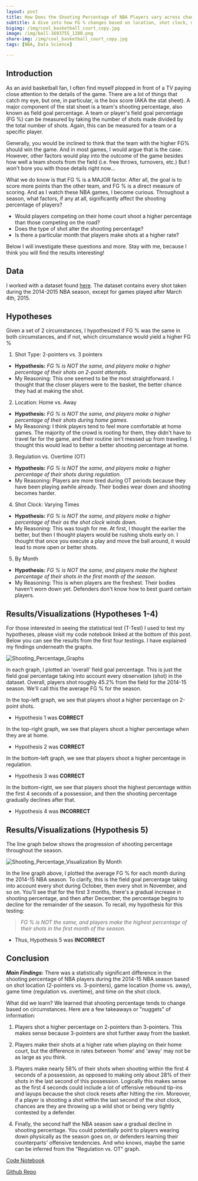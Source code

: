 ```yaml
---
layout: post
title: How Does the Shooting Percentage of NBA Players vary across changing circumstances?
subtitle: A dive into how FG % changes based on location, shot clock, month, and other factors
bigimg: /img/cool_basketball_court_copy.jpg
image: /img/ball-1693755_1280.png
share-img: /img/cool_basketball_court_copy.jpg
tags: [NBA, Data Science]

---
```


## Introduction

As an avid basketball fan, I often find myself plopped in front of a TV paying close attention to the details of the game. There are a lot of things that catch my eye, but one, in particular, is the box score (AKA the stat sheet). A major component of the stat sheet is a team's shooting percentage, also known as field goal percentage. A team or player's field goal percentage (FG %) can be measured by taking the number of shots made divided by the total number of shots. Again, this can be measured for a team or a specific player. 

Generally, you would be inclined to think that the team with the higher FG% should win the game. And in most games, I would argue that is the case. However, other factors would play into the outcome of the game besides how well a team shoots from the field (i.e. free throws, turnovers, etc.) But I won't bore you with those details right now...

What we do know is that FG % is a MAJOR factor. After all, the goal is to score more points than the other team, and FG % is a direct measure of scoring. And as I watch these NBA games, I become curious. Throughout a season, what factors, if any at all, significantly affect the shooting percentage of players?

- Would players competing on their home court shoot a higher percentage than those competing on the road?
- Does the type of shot alter the shooting percentage?
- Is there a particular month that players make shots at a higher rate?

Below I will investigate these questions and more. Stay with me, because I think you will find the results interesting!

## Data

I worked with a dataset found [here](https://www.kaggle.com/dansbecker/nba-shot-logs). The dataset contains every shot taken during the 2014-2015 NBA season, except for games played after March 4th, 2015. 

## Hypotheses

Given a set of 2 circumstances, I hypothesized if FG % was the same in both circumstances, and if not, which circumstance would yield a higher FG %

1. Shot Type: 2-pointers vs. 3 pointers
  - **Hypothesis:** *FG % is NOT the same, and players make a higher percentage of their shots on 2-point attempts.*
  - My Reasoning: This one seemed to be the most straightforward. I thought that the closer players were to the basket, the better chance they had at making the shot.
  
2. Location: Home vs. Away
  - **Hypothesis:** *FG % is NOT the same, and players make a higher percentage of their shots during home games.*
  - My Reasoning: I think players tend to feel more comfortable at home games. The majority of the crowd is rooting for them, they didn't have to travel far for the game, and their routine isn't messed up from traveling. I thought this would lead to better a better shooting percentage at home.
  
3. Regulation vs. Overtime (OT)
  - **Hypothesis:** *FG % is NOT the same, and players make a higher percentage of their shots during regulation.*
  - My Reasoning: Players are more tired during OT periods because they have been playing awhile already. Their bodies wear down and shooting becomes harder.
  
4. Shot Clock: Varying Times
  - **Hypothesis:** *FG % is NOT the same, and players make a higher percentage of their as the shot clock winds down.*
  - My Reasoning: This was tough for me. At first, I thought the earlier the better, but then I thought players would be rushing shots early on. I thought that once you execute a play and move the ball around, it would lead to more open or better shots.
  
5. By Month
  - **Hypothesis:** *FG % is NOT the same, and players make the highest percentage of their shots in the first month of the season.*
  - My Reasoning: This is when players are the freshest. Their bodies haven't worn down yet. Defenders don't know how to best guard certain players.
  
## Results/Visualizations (Hypotheses 1-4)
  
For those interested in seeing the statistical test (T-Test) I used to test my hypotheses, please visit my code notebook linked at the bottom of this post. Below you can see the results from the first four testings. I have explained my findings underneath the graphs.

  ![Shooting_Percentage_Graphs](/img/final_graph.png)
  
In each graph, I plotted an 'overall' field goal percentage. This is just the field goal percentage taking into account every observation (shot) in the dataset. Overall, players shot roughly 45.2% from the field for the 2014-15 season. We'll call this the average FG % for the season. 

In the top-left graph, we see that players shoot a higher percentage on 2-point shots.
  - Hypothesis 1 was **CORRECT**
  
In the top-right graph, we see that players shoot a higher percentage when they are at home.
  - Hypothesis 2 was **CORRECT**
 
In the bottom-left graph, we see that players shoot a higher percentage in regulation.
  - Hypothesis 3 was **CORRECT**
  
In the bottom-right, we see that players shoot the highest percentage within the first 4 seconds of a possession, and then the shooting percentage gradually declines after that.
  - Hypothesis 4 was **INCORRECT**
  
## Results/Visualizations (Hypothesis 5)

The line graph below shows the progression of shooting percentage throughout the season.

 ![Shooting_Percentage_Visualization By Month](/img/Shooting_by_month.png)
 
In the line graph above, I plotted the average FG % for each month during the 2014-15 NBA season. To clarify, this is the field goal percentage taking into account every shot during October, then every shot in November, and so on. You'll see that for the first 3 months, there's a gradual increase in shooting percentage, and then after December, the percentage begins to decline for the remainder of the season. To recall, my hypothesis for this testing:
    
>*FG % is NOT the same, and players make the highest percentage of their shots in the first month of the season.*
    
  - Thus, Hypothesis 5 was **INCORRECT**

## Conclusion

***Main Findings:*** There was a statistically significant difference in the shooting percentage of NBA players during the 2014-15 NBA season based on shot location (2-pointers vs. 3-pointers), game location (home vs. away), game time (regulation vs. overtime), and time on the shot clock.

What did we learn? We learned that shooting percentage tends to change based on circumstances. Here are a few takeaways or "nuggets" of information:

1. Players shot a higher percentage on 2-pointers than 3-pointers. This makes sense because 3-pointers are shot further away from the basket.

2. Players make their shots at a higher rate when playing on their home court, but the difference in rates between 'home' and 'away' may not be as large as you think.

3. Players make nearly 58% of their shots when shooting within the first 4 seconds of a possession, as opposed to making only about 28% of their shots in the last second of this possession. Logically this makes sense as the first 4 seconds could include a lot of offensive rebound tip-ins and layups because the shot clock resets after hitting the rim. Moreover, if a player is shooting a shot within the last second of the shot clock, chances are they are throwing up a wild shot or being very tightly contested by a defender.

4. Finally, the second half the NBA season saw a gradual decline in shooting percentage. You could potentially point to players wearing down physically as the season goes on, or defenders learning their counterparts' offensive tendencies. And who knows, maybe the same can be inferred from the "Regulation vs. OT" graph.


[Code Notebook](https://github.com/dougscohen/Build-Week-1/blob/master/Shot_Logs.ipynb)

[Github Repo](https://github.com/dougscohen/Build-Week-1)
